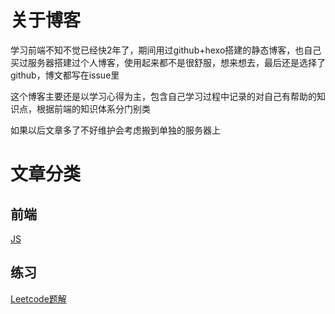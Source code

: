 # 关于博客

学习前端不知不觉已经快2年了，期间用过github+hexo搭建的静态博客，也自己买过服务器搭建过个人博客，使用起来都不是很舒服，想来想去，最后还是选择了github，博文都写在issue里

这个博客主要还是以学习心得为主，包含自己学习过程中记录的对自己有帮助的知识点，根据前端的知识体系分门别类

如果以后文章多了不好维护会考虑搬到单独的服务器上

# 文章分类

## 前端

[JS](https://github.com/loofk/blog/JS/index.md)

## 练习

[Leetcode题解](https://github.com/loofk/blog/Leetcode/index.md)




